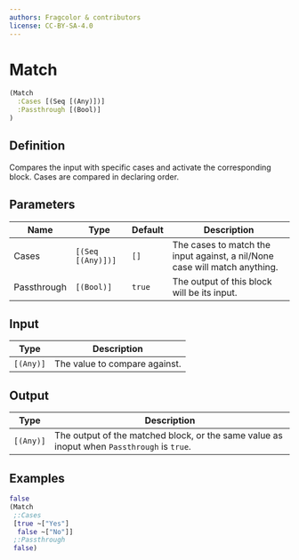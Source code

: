 ```yaml
---
authors: Fragcolor & contributors
license: CC-BY-SA-4.0
---
```



# Match

```clojure
(Match
  :Cases [(Seq [(Any)])]
  :Passthrough [(Bool)]
)
```


## Definition

Compares the input with specific cases and activate the corresponding block. Cases are compared in declaring order.


## Parameters

| Name | Type | Default | Description |
|------|------|---------|-------------|
| Cases | `[(Seq [(Any)])]` | `[]` | The cases to match the input against, a nil/None case will match anything. |
| Passthrough | `[(Bool)]` | `true` | The output of this block will be its input. |


## Input

| Type | Description |
|------|-------------|
| `[(Any)]` | The value to compare against. |


## Output

| Type | Description |
|------|-------------|
| `[(Any)]` | The output of the matched block, or the same value as inoput when `Passthrough` is `true`. |


## Examples

```clojure
false
(Match
 ;:Cases
 [true ~["Yes"]
  false ~["No"]]
 ;:Passthrough
 false)
```
